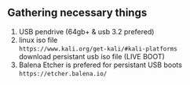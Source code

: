## Gathering necessary things
1. USB pendrive (64gb+ & usb 3.2 prefered)  
2. linux iso file  
`https://www.kali.org/get-kali/#kali-platforms`  
download persistant usb iso file (LIVE BOOT)  
3. Balena Etcher is prefered for persistant USB boots  
`https://etcher.balena.io/`  